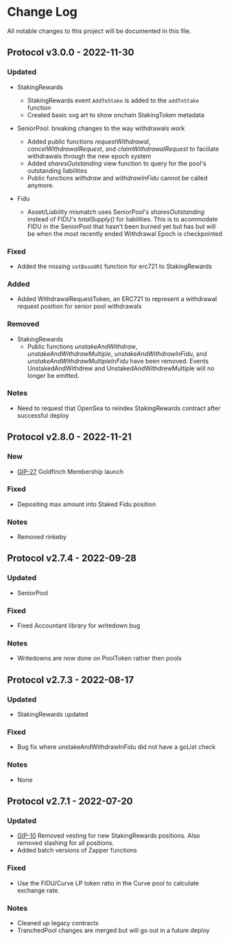 # Change Log

All notable changes to this project will be documented in this file.

## Protocol v3.0.0 - 2022-11-30

### Updated

- StakingRewards
  - StakingRewards event `AddToStake` is added to the `addToStake` function
  - Created basic svg art to show onchain StakingToken metadata

- SeniorPool: breaking changes to the way withdrawals work
  - Added public functions _requestWithdrawal_, _cancelWithdrawalRequest_, and _claimWithdrawalRequest_ to
    faciliate withdrawals through the new epoch system
  - Added _sharesOutstanding_ view function to query for the pool's outstanding liabilities
  - Public functions _withdraw_ and _withdrawInFidu_ cannot be called anymore.

- Fidu
  - Asset/Liability mismatch uses SeniorPool's _sharesOutstanding_ instead of FIDU's _totalSupply()_
    for liabilities. This is to acommodate FIDU in the SeniorPool that hasn't been burned yet but has
    but will be when the most recently ended Withdrawal Epoch is checkpointed

### Fixed

- Added the missing `setBaseURI` function for erc721 to StakingRewards

### Added

- Added WithdrawalRequestToken, an ERC721 to represent a withdrawal request position for senior pool
  withdrawals

### Removed

- StakingRewards
  - Public functions _unstakeAndWithdraw_, _unstakeAndWithdrawMultiple_, _unstakeAndWithdrawInFidu_,
    and _unstakeAndWithdrawMultipleInFidu_ have been removed. Events UnstakedAndWithdrew and
    UnstakedAndWithdrewMultiple will no longer be emitted.


### Notes

- Need to request that OpenSea to reindex StakingRewards contract after successful deploy

## Protocol v2.8.0 - 2022-11-21

### New

- [GIP-27](https://gov.goldfinch.finance/t/gip-27-proposed-changes-to-membership-vaults-for-initial-release/1231)
  Goldfinch Membership launch

### Fixed

- Depositing max amount into Staked Fidu position

### Notes

- Removed rinkeby

## Protocol v2.7.4 - 2022-09-28

### Updated

- SeniorPool

### Fixed

- Fixed Accountant library for writedown bug

### Notes

- Writedowns are now done on PoolToken rather then pools

## Protocol v2.7.3 - 2022-08-17

### Updated

- StakingRewards updated

### Fixed

- Bug fix where unstakeAndWithdrawInFidu did not have a goList check

### Notes

- None

## Protocol v2.7.1 - 2022-07-20

### Updated

- [GIP-10](https://gov.goldfinch.finance/t/gip-10-remove-12-month-vesting-requirement-for-senior-pool-liquidity-mining/912#summary-1)
  Removed vesting for new StakingRewards positions. Also removed slashing for all positions.
- Added batch versions of Zapper functions

### Fixed

- Use the FIDU/Curve LP token ratio in the Curve pool to calculate exchange rate.

### Notes

- Cleaned up legacy contracts
- TranchedPool changes are merged but will go out in a future deploy
